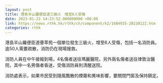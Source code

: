 ```yaml
---
layout: post
title: 港島半山羅便臣道三級火　增至6人受傷
date: 2023-01-22 14:23:52.000000000 +08:00
link: https://news.rthk.hk/rthk/ch/component/k2/1684935-20230122.htm
categories: rthk
---
```


港島半山羅便臣道薈萃苑一個單位發生三級火，增至6人受傷，包括一名消防員。逾50人需要疏散，消防仍在現場搜救。

消防人員在中午接報到場，4名傷者送往瑪麗醫院，另外兩名傷者送往律敦治醫院，其中一名男傷者昏迷，受傷消防員則清醒送院。

消防處表示，如果市民受到隨風飄散的煙霧和異味影響，要關閉門窗及保持鎮定。
